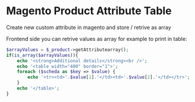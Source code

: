 # Magento Product Attribute Table
Create new custom attribute in magento and store / retrive as array

Frontend side you can retrive values as array for example to print in table:

```php
$arrayValues = $_product->getAttributearray();
if(is_array($arrayValues)){
    echo '<strong>Additional details</strong><br />';
    echo '<table width="400" border="1">';
    foreach ($scheda as $key => $value) { 
        echo '<tr><td>'.$value[1].'</td><td>'.$value[2].'</td></tr>';
    }
    echo '</table>';
}

```
